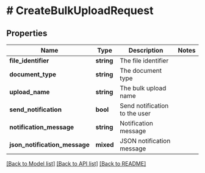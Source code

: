 # # CreateBulkUploadRequest

## Properties

Name | Type | Description | Notes
------------ | ------------- | ------------- | -------------
**file_identifier** | **string** | The file identifier |
**document_type** | **string** | The document type |
**upload_name** | **string** | The bulk upload name |
**send_notification** | **bool** | Send notification to the user |
**notification_message** | **string** | Notification message |
**json_notification_message** | **mixed** | JSON notification message |

[[Back to Model list]](../../README.md#models) [[Back to API list]](../../README.md#endpoints) [[Back to README]](../../README.md)
